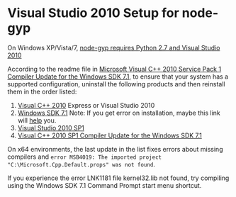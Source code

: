 # Visual Studio 2010 Setup for node-gyp

On Windows XP/Vista/7, [node-gyp requires Python 2.7 and Visual Studio 2010][link1]

According to the readme file in [Microsoft Visual C++ 2010 Service Pack 1 Compiler Update for the Windows SDK 7.1][link2], to ensure that your system has a supported configuration, uninstall the following products and then reinstall them in the order listed:

1. [Visual C++ 2010][visual2010] Express or Visual Studio 2010
2. [Windows SDK 7.1][winsdk71] Note: If you get error on installation, maybe this link will [help][help] you.
3. [Visual Studio 2010 SP1][vs2010]
4. [Visual C++ 2010 SP1 Compiler Update for the Windows SDK 7.1][vcsdk71]


On x64 environments, the last update in the list fixes errors about missing compilers and `error MSB4019: The imported project "C:\Microsoft.Cpp.Default.props" was not found`.

If you experience the error LNK1181 file kernel32.lib not found, try compiling using the Windows SDK 7.1 Command Prompt start menu shortcut.



[link1]: https://github.com/TooTallNate/node-gyp#installation
[link2]: http://www.microsoft.com/en-us/download/details.aspx?id=4422
[visual2010]: http://www.microsoft.com/visualstudio/eng/downloads#d-2010-express
[winsdk71]: http://www.microsoft.com/en-us/download/details.aspx?id=8279
[help]: http://stackoverflow.com/questions/1901279/windows-7-sdk-installation-failure
[vs2010]: http://www.microsoft.com/en-us/download/details.aspx?id=23691
[vcsdk71]: http://www.microsoft.com/en-us/download/details.aspx?id=4422